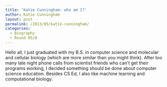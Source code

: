 ```yaml
---
title: 'Katie Cunningham: who am I?'
author: Katie Cunningham
layout: post
permalink: /2013/05/katie-cunningham/
categories:
  - Biography
  - Round 05/0
---
```

Hello all, I just graduated with my B.S. in computer science and molecular and cellular biology (which are more similar than you might think). After too many late night phone calls from scientist friends who can&#8217;t get their programs working, I decided something should be done about computer science education. Besides CS Ed, I also like machine learning and computational biology.